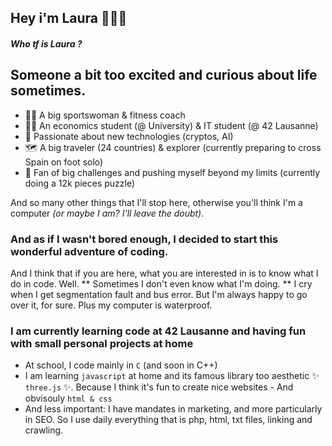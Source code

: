 ## Hey i'm Laura 💁🏽‍♀️

#### _Who tf is Laura ?_

## Someone a bit too excited and curious about life sometimes. 

- 🏋🏽 A big sportswoman & fitness coach 
- 👩‍🎓 An economics student (@ University) & IT student (@ 42 Lausanne)
- 🤖 Passionate about new technologies (cryptos, AI)
- 🗺️ A big traveler (24 countries) & explorer (currently preparing to cross Spain on foot solo)
- 🥇 Fan of big challenges and pushing myself beyond my limits (currently doing a 12k pieces puzzle)

And so many other things that I'll stop here, otherwise you'll think I'm a computer _(or maybe I am? I'll leave the doubt)_. 

### And as if I wasn't bored enough, I decided to start this wonderful adventure of coding.

And I think that if you are here, what you are interested in is to know what I do in code. Well. ** Sometimes I don't even know what I'm doing. ** I cry when I get segmentation fault and bus error. But I'm always happy to go over it, for sure. Plus my computer is waterproof. 

### I am currently learning code at 42 Lausanne and having fun with small personal projects at home

- At school, I code mainly in ` C ` (and soon in C++)
- I am learning ` javascript ` at home and its famous library too aesthetic ✨ ` three.js ` ✨. Because I think it's fun to create nice websites 
      - And obvisouly ` html & css `
- And less important: I have mandates in marketing, and more particularly in SEO. So I use daily everything that is php, html, txt files, linking and crawling.
